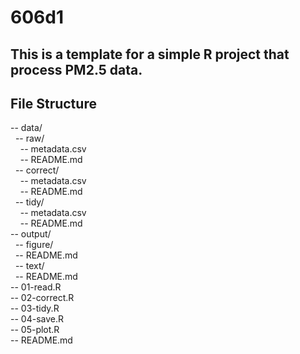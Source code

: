 # 606d1
## This is a template for a simple R project that process PM2.5 data.

## File Structure
-- data/<br/>
&nbsp;&nbsp;-- raw/<br/>
&nbsp;&nbsp;&nbsp;&nbsp;-- metadata.csv<br/>
&nbsp;&nbsp;&nbsp;&nbsp;-- README.md<br/>
&nbsp;&nbsp;-- correct/<br/>
&nbsp;&nbsp;&nbsp;&nbsp;-- metadata.csv<br/>
&nbsp;&nbsp;&nbsp;&nbsp;-- README.md<br/>
&nbsp;&nbsp;-- tidy/<br/>
&nbsp;&nbsp;&nbsp;&nbsp;-- metadata.csv<br/>
&nbsp;&nbsp;&nbsp;&nbsp;-- README.md<br/>
-- output/<br/>
&nbsp;&nbsp;-- figure/<br/>
&nbsp;&nbsp;-- README.md<br/>
&nbsp;&nbsp;-- text/<br/>
&nbsp;&nbsp;-- README.md<br/>
-- 01-read.R<br/>
-- 02-correct.R<br/>
-- 03-tidy.R<br/>
-- 04-save.R<br/>
-- 05-plot.R<br/>
-- README.md<br/>
